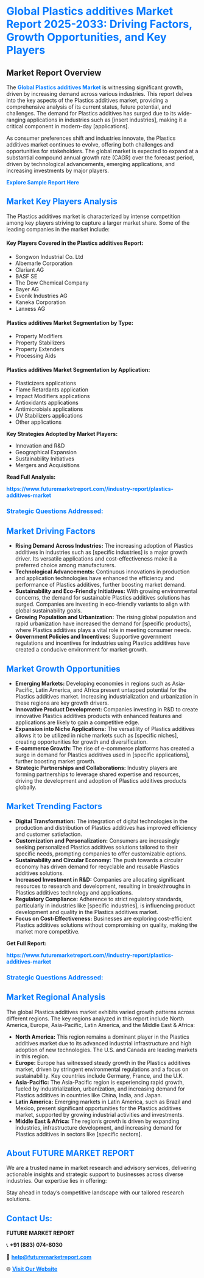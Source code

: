 <h1 style="color: #007BFF;">Global Plastics additives Market Report 2025-2033: Driving Factors, Growth Opportunities, and Key Players</h1>

<section id="overview">
<h2>Market Report Overview</h2>
<p>The <a href="https://www.futuremarketreport.com//industry-report/plastics-additives-market" style="color: #007BFF; text-decoration: none;"><strong>Global Plastics additives Market</strong></a> is witnessing significant growth, driven by increasing demand across various industries. This report delves into the key aspects of the Plastics additives market, providing a comprehensive analysis of its current status, future potential, and challenges. The demand for Plastics additives has surged due to its wide-ranging applications in industries such as [insert industries], making it a critical component in modern-day [applications].</p>
<p>As consumer preferences shift and industries innovate, the Plastics additives market continues to evolve, offering both challenges and opportunities for stakeholders. The global market is expected to expand at a substantial compound annual growth rate (CAGR) over the forecast period, driven by technological advancements, emerging applications, and increasing investments by major players.</p>
</section>

<section id="overview">
<p><a href="https://www.futuremarketreport.com//request-sample/reportId=47443" style="color: #007BFF; text-decoration: none;"><strong>Explore Sample Report Here</strong></a></p>
</section>

<section id="key-players">
<h2 style="color: #007BFF;">Market Key Players Analysis</h2>
<p>The Plastics additives market is characterized by intense competition among key players striving to capture a larger market share. Some of the leading companies in the market include:</p>
<h4>Key Players Covered in the Plastics additives Report:</h4>
<ul><li>Songwon Industrial Co. Ltd</li><li>Albemarle Corporation</li><li>Clariant AG</li><li>BASF SE</li><li>The Dow Chemical Company</li><li>Bayer AG</li><li>Evonik Industries AG</li><li>Kaneka Corporation</li><li>Lanxess AG</li></ul>
<h4>Plastics additives Market Segmentation by Type:</h4>
<ul><li>Property Modifiers</li><li>Property Stabilizers</li><li>Property Extenders</li><li>Processing Aids</li></ul>

<h4>Plastics additives Market Segmentation by Application:</h4>
<ul><li>Plasticizers applications</li><li>Flame Retardants application</li><li>Impact Modifiers applications</li><li>Antioxidants applications</li><li>Antimicrobials applications</li><li>UV Stabilizers applications</li><li>Other applications</li></ul>
<p><strong>Key Strategies Adopted by Market Players:</strong></p>
<ul>
<li>Innovation and R&D</li>
<li>Geographical Expansion</li>
<li>Sustainability Initiatives</li>
<li>Mergers and Acquisitions</li>
</ul>
</section>

<section>
<p><strong>Read Full Analysis: </strong></p><a href="https://www.futuremarketreport.com//industry-report/plastics-additives-market" style="color: #007BFF; text-decoration: none;"><strong>https://www.futuremarketreport.com//industry-report/plastics-additives-market</strong></a>
<h3 style="color: #007BFF;">Strategic Questions Addressed:</h3>
</section>

<section id="driving-factors">
<h2 style="color: #007BFF;">Market Driving Factors</h2>
<ul>
<li><strong>Rising Demand Across Industries:</strong> The increasing adoption of Plastics additives in industries such as [specific industries] is a major growth driver. Its versatile applications and cost-effectiveness make it a preferred choice among manufacturers.</li>
<li><strong>Technological Advancements:</strong> Continuous innovations in production and application technologies have enhanced the efficiency and performance of Plastics additives, further boosting market demand.</li>
<li><strong>Sustainability and Eco-Friendly Initiatives:</strong> With growing environmental concerns, the demand for sustainable Plastics additives solutions has surged. Companies are investing in eco-friendly variants to align with global sustainability goals.</li>
<li><strong>Growing Population and Urbanization:</strong> The rising global population and rapid urbanization have increased the demand for [specific products], where Plastics additives plays a vital role in meeting consumer needs.</li>
<li><strong>Government Policies and Incentives:</strong> Supportive government regulations and incentives for industries using Plastics additives have created a conducive environment for market growth.</li>
</ul>
</section>

<section id="growth-opportunities">
<h2 style="color: #007BFF;">Market Growth Opportunities</h2>
<ul>
<li><strong>Emerging Markets:</strong> Developing economies in regions such as Asia-Pacific, Latin America, and Africa present untapped potential for the Plastics additives market. Increasing industrialization and urbanization in these regions are key growth drivers.</li>
<li><strong>Innovative Product Development:</strong> Companies investing in R&D to create innovative Plastics additives products with enhanced features and applications are likely to gain a competitive edge.</li>
<li><strong>Expansion into Niche Applications:</strong> The versatility of Plastics additives allows it to be utilized in niche markets such as [specific niches], creating opportunities for growth and diversification.</li>
<li><strong>E-commerce Growth:</strong> The rise of e-commerce platforms has created a surge in demand for Plastics additives used in [specific applications], further boosting market growth.</li>
<li><strong>Strategic Partnerships and Collaborations:</strong> Industry players are forming partnerships to leverage shared expertise and resources, driving the development and adoption of Plastics additives products globally.</li>
</ul>
</section>

<section id="trending-factors">
<h2 style="color: #007BFF;">Market Trending Factors</h2>
<ul>
<li><strong>Digital Transformation:</strong> The integration of digital technologies in the production and distribution of Plastics additives has improved efficiency and customer satisfaction.</li>
<li><strong>Customization and Personalization:</strong> Consumers are increasingly seeking personalized Plastics additives solutions tailored to their specific needs, prompting companies to offer customizable options.</li>
<li><strong>Sustainability and Circular Economy:</strong> The push towards a circular economy has driven demand for recyclable and reusable Plastics additives solutions.</li>
<li><strong>Increased Investment in R&D:</strong> Companies are allocating significant resources to research and development, resulting in breakthroughs in Plastics additives technology and applications.</li>
<li><strong>Regulatory Compliance:</strong> Adherence to strict regulatory standards, particularly in industries like [specific industries], is influencing product development and quality in the Plastics additives market.</li>
<li><strong>Focus on Cost-Effectiveness:</strong> Businesses are exploring cost-efficient Plastics additives solutions without compromising on quality, making the market more competitive.</li>
</ul>
</section>

<section>
<p><strong>Get Full Report: </strong></p><a href="https://www.futuremarketreport.com//industry-report/plastics-additives-market" style="color: #007BFF; text-decoration: none;"><strong>https://www.futuremarketreport.com//industry-report/plastics-additives-market</strong></a>
<h3 style="color: #007BFF;">Strategic Questions Addressed:</h3>
</section>


<section id="regional-analysis">
<h2 style="color: #007BFF;">Market Regional Analysis</h2>
<p>The global Plastics additives market exhibits varied growth patterns across different regions. The key regions analyzed in this report include North America, Europe, Asia-Pacific, Latin America, and the Middle East & Africa:</p>
<ul>
<li><strong>North America:</strong> This region remains a dominant player in the Plastics additives market due to its advanced industrial infrastructure and high adoption of new technologies. The U.S. and Canada are leading markets in this region.</li>
<li><strong>Europe:</strong> Europe has witnessed steady growth in the Plastics additives market, driven by stringent environmental regulations and a focus on sustainability. Key countries include Germany, France, and the U.K.</li>
<li><strong>Asia-Pacific:</strong> The Asia-Pacific region is experiencing rapid growth, fueled by industrialization, urbanization, and increasing demand for Plastics additives in countries like China, India, and Japan.</li>
<li><strong>Latin America:</strong> Emerging markets in Latin America, such as Brazil and Mexico, present significant opportunities for the Plastics additives market, supported by growing industrial activities and investments.</li>
<li><strong>Middle East & Africa:</strong> The region’s growth is driven by expanding industries, infrastructure development, and increasing demand for Plastics additives in sectors like [specific sectors].</li>
</ul>
</section>

<footer>
<h2 style="color: #007BFF;">About FUTURE MARKET REPORT</h2>
<p>We are a trusted name in market research and advisory services, delivering actionable insights and strategic support to businesses across diverse industries. Our expertise lies in offering:</p>

<p>Stay ahead in today’s competitive landscape with our tailored research solutions.</p>

<h2 style="color: #007BFF;">Contact Us:</h2>
<p><strong>FUTURE MARKET REPORT</strong></p>
<p>📞 <strong>+91 (883) 074-8030</strong></p>
<p>📧 <strong><a href="mailto:help@futuremarketreport.com" style="color: #007BFF;">help@futuremarketreport.com</a></strong></p>
<p>🌐 <strong><a href="https://www.futuremarketreport.com/" style="color: #007BFF;">Visit Our Website</a></strong></p>
</footer>